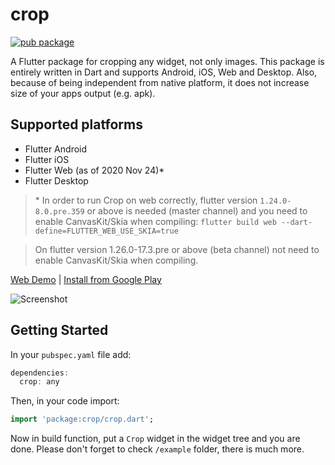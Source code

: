 
# crop
[![pub package](https://img.shields.io/pub/v/crop.svg)](https://pub.dartlang.org/packages/crop)

A Flutter package for cropping any widget, not only images. This package is entirely written in Dart and supports Android, iOS, Web and Desktop. Also, because of being independent from native platform, it does not increase size of your apps output (e.g. apk).

## Supported platforms

* Flutter Android
* Flutter iOS
* Flutter Web (as of 2020 Nov 24)*
* Flutter Desktop

> \* In order to run Crop on web correctly, flutter version
> `1.24.0-8.0.pre.359` or above is needed (master channel) and you need
> to enable CanvasKit/Skia when compiling: `flutter build web
> --dart-define=FLUTTER_WEB_USE_SKIA=true`

> On flutter version 1.26.0-17.3.pre or above (beta channel) not need to enable CanvasKit/Skia when compiling.

[Web Demo](https://xclud.github.io/flutter_crop/) | [Install from Google Play](https://play.google.com/store/apps/details?id=dev.pub.crop.app)

![Screenshot](docs/screenshot01.png)

## Getting Started

In your `pubspec.yaml` file add:

```dart
dependencies:
  crop: any
```
Then, in your code import:
```dart
import 'package:crop/crop.dart';
```
Now in build function, put a `Crop` widget in the widget tree and you are done. Please don't forget to check ```/example``` folder, there is much more.

